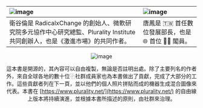 | ![image](https://raw.githubusercontent.com/pluralitybook/plurality/main/figs/author-Glen.png)                                                                      | ![image](https://raw.githubusercontent.com/pluralitybook/plurality/main/figs/author-Audrey.png)                      |
| :------------------------------------------------------------------------------------------------------------------------------------------------------- | :--------------------------------------------------------------------------------------------------------- |
| 衛谷倫是 RadicalxChange 的創始人、微軟研究院多元協作中心研究總監、Plurality Institute 共同創辦人，也是《激進市場》的共同作者。 | 唐鳳是 🇹🇼 首任數位發展部長，也是 🌐 首位 🏳️‍⚧️ 閣員。 |

<div align="center">

![image](https://raw.githubusercontent.com/pluralitybook/plurality/main/figs/author-Community.png)

這本書是開源的，其內容可以自由複製，無論是否註明出處。除了主要列名的作者外，來自全球各地的數十位⿻社群成員家也為本書做出了貢獻，完成了大部分的工作。這些貢獻者列在下一頁，並以他們的個人照片拼貼而成的機器生成混合圖像來代表。本書在 [https://www.plurality.net/](https://www.plurality.net/) 的自由線上版本將持續演進，並根據本書所描述的原則，由社群來治理。
</div>
